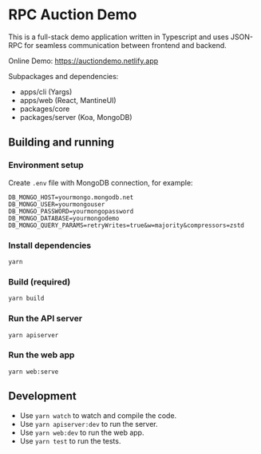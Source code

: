# RPC Auction Demo

This is a full-stack demo application written in Typescript and uses JSON-RPC for seamless communication between frontend and backend.

Online Demo: https://auctiondemo.netlify.app

Subpackages and dependencies:
- apps/cli (Yargs)
- apps/web (React, MantineUI)
- packages/core
- packages/server (Koa, MongoDB)

## Building and running
### Environment setup
Create `.env` file with MongoDB connection, for example:
````
DB_MONGO_HOST=yourmongo.mongodb.net
DB_MONGO_USER=yourmongouser
DB_MONGO_PASSWORD=yourmongopassword
DB_MONGO_DATABASE=yourmongodemo
DB_MONGO_QUERY_PARAMS=retryWrites=true&w=majority&compressors=zstd
````

### Install dependencies
`yarn`

### Build (required)
`yarn build`

### Run the API server
`yarn apiserver`

### Run the web app
`yarn web:serve`

## Development
* Use `yarn watch` to watch and compile the code.
* Use `yarn apiserver:dev` to run the server.
* Use `yarn web:dev` to run the web app.
* Use `yarn test` to run the tests.
